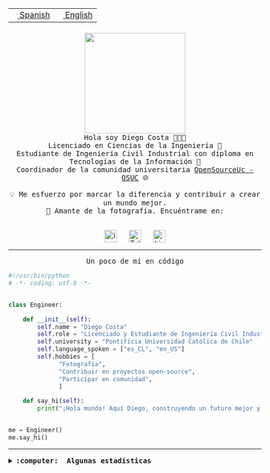 <table border="0"  align="right">
 <tr><td><a href="README.md"><img src="https://upload.wikimedia.org/wikipedia/commons/thumb/8/89/Bandera_de_Espa%C3%B1a.svg/1200px-Bandera_de_Espa%C3%B1a.svg.png" height="10"> Spanish</a></td>
 <td><a href="README.en.md"><img src="https://upload.wikimedia.org/wikipedia/commons/a/a4/Flag_of_the_United_States.svg" height="10"> English</a></td></tr>
</table><br><br><br>

<p align="center">
  <img src="https://github.com/diegocostares/diegocostares/blob/main/Images/aaa2.gif?raw=true" height="200px" weight="200px">
  <br><samp>
    Hola soy Diego Costa 👨🏻‍💻<br>
    Licenciado en Ciencias de la Ingeniería 🤖<br>
    Estudiante de Ingeniería Civil Industrial con diploma en Tecnologías de la Información 🧠<br>
    Coordinador de la comunidad universitaria <a href="https://github.com/open-source-uc">OpenSourceUc - OSUC</a> 🌐<br>
  <br>
    💡 Me esfuerzo por marcar la diferencia y contribuir a crear un mundo mejor.<br>
    📸 Amante de la fotografía. Encuéntrame en: <br>
  <br></samp>
</p>

<p align="center">
   <a href="https://instagram.com/diegocosta_no" target="blank">
      <img align="center" src="https://cdn.jsdelivr.net/npm/simple-icons@3.0.1/icons/instagram.svg" alt="instagram" height="25px" width="25px" />
      &#8203;
   </a>
   &nbsp; &nbsp; &nbsp;
   <a href="https://t.me/diegocosta_no" target="blank">
      <img align="center" alt="Telegram" width="25px" src="https://icons-for-free.com/iconfiles/png/512/Telegram-1324888767380505522.png" />
      &#8203;
   </a>
   &nbsp; &nbsp; &nbsp;
   <a href="https://www.linkedin.com/in/diegocostar/" target="blank">
      <img align="center" alt="LinkedIn" width="25px" src="https://img.icons8.com/metro/452/linkedin.png" />
      &#8203;
   </a>
</p>

---

<p align="center"><front size="25"><samp>Un poco de mi en código</samp></front></p>

```python
#!/usr/bin/python
# -*- coding: utf-8 -*-


class Engineer:

    def __init__(self):
        self.name = "Diego Costa"
        self.role = "Licenciado y Estudiante de Ingeniería Civil Industrial"
        self.university = "Pontificia Universidad Católica de Chile"
        self.language_spoken = ["es_CL", "en_US"]
        self.hobbies = [
              "Fotografía",
              "Contribuir en proyectos open-source",
              "Participar en comunidad",
              ]

    def say_hi(self):
        print("¡Hola mundo! Aquí Diego, construyendo un futuro mejor y cambiando el mundo.")


me = Engineer()
me.say_hi()
```

---

<details>
  <summary><b><samp>:computer: &nbsp;Algunas estadísticas</samp></b></summary>
  <br/></p>

<!--START_SECTION:waka-->
![Code Time](http://img.shields.io/badge/Code%20Time-1%2C281%20hrs%208%20mins-blue)

📅 **Soy más productivo los Martes** 

```text
Lunes                    829 commits         ████░░░░░░░░░░░░░░░░░░░░░   15.65 % 
Martes                   1005 commits        █████░░░░░░░░░░░░░░░░░░░░   18.98 % 
Miércoles                620 commits         ███░░░░░░░░░░░░░░░░░░░░░░   11.71 % 
Jueves                   792 commits         ████░░░░░░░░░░░░░░░░░░░░░   14.95 % 
Viernes                  733 commits         ███░░░░░░░░░░░░░░░░░░░░░░   13.84 % 
Sábado                   475 commits         ██░░░░░░░░░░░░░░░░░░░░░░░   08.97 % 
Domingo                  842 commits         ████░░░░░░░░░░░░░░░░░░░░░   15.90 % 
```


📊 **Esta semana me dediqué a** 

```text
🐱‍💻 Proyectos: 
proyecto-2023-2-proyecto-5 hrs 25 mins       ███████████████░░░░░░░░░░   59.31 % 
tarea-3-diegocostares    1 hr 45 mins        █████░░░░░░░░░░░░░░░░░░░░   19.32 % 
codefest-uc-2023-2       54 mins             ██░░░░░░░░░░░░░░░░░░░░░░░   09.86 % 
fastapi_template         17 mins             █░░░░░░░░░░░░░░░░░░░░░░░░   03.13 % 
backend-test             12 mins             █░░░░░░░░░░░░░░░░░░░░░░░░   02.25 % 
```


 Last Updated on 08/11/2023 18:34:50 UTC
<!--END_SECTION:waka-->

<p align="center"> <img src="https://github-readme-stats.vercel.app/api?username=diegocostares&show_icons=true&theme=ayu-mirage" alt="abhisheknaiidu" /></p>

</details>
